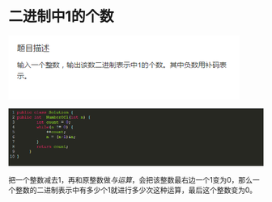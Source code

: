 # 二进制中1的个数

![](/剑指offer/assets/二进制中1的个数_题目.png)

![](/剑指offer/assets/二进制中1的个数_代码.png)

把一个整数减去1，再和原整数做*与运算*，会把该整数最右边一个1变为0，那么一个整数的二进制表示中有多少个1就进行多少次这种运算，最后这个整数变为0。